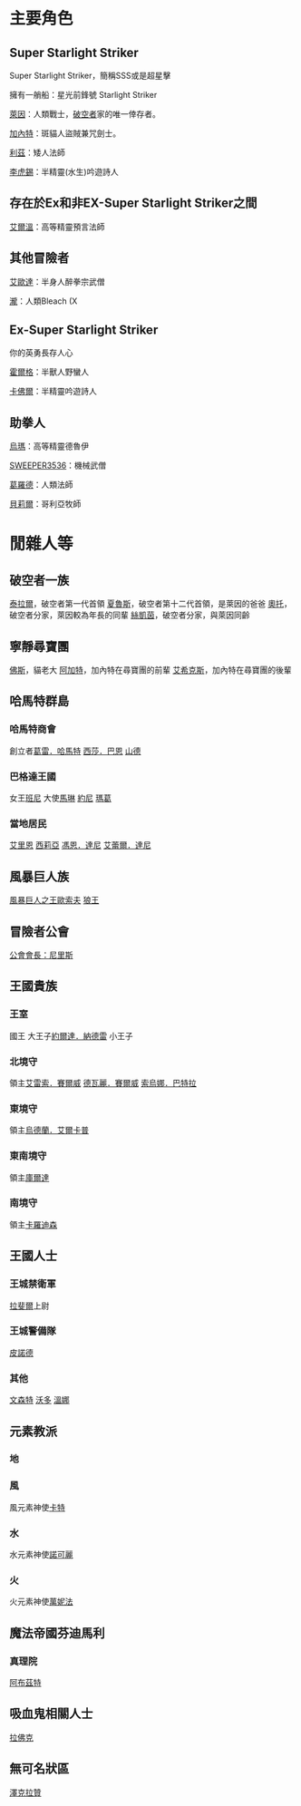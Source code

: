 <!-- TITLE: 角色列表 -->
<!-- SUBTITLE: 就列表喇幹，外加幻想中的聲優ㄛ -->

# 主要角色
## Super Starlight Striker

Super Starlight Striker，簡稱SSS或是超星擊

擁有一艄船：星光前鋒號 Starlight Striker

[萊因](萊因)：人類戰士，[破空者](/組織/破空者一族)家的唯一倖存者。

[加內特](加內特)：斑貓人盜賊兼咒劍士。

[利茲](利茲)：矮人法師

[李虎錫](李虎錫)：半精靈(水生)吟遊詩人

## 存在於Ex和非EX-Super Starlight Striker之間

[艾爾溫](艾爾溫)：高等精靈預言法師

## 其他冒險者

[艾歐達](艾歐達)：半身人醉拳宗武僧

[瀧](瀧)：人類Bleach (X

## Ex-Super Starlight Striker
你的英勇長存人心

[霍爾格](霍爾格)：半獸人野蠻人

[卡佛爾](卡佛爾)：半精靈吟遊詩人

## 助拳人

[烏瑪](烏馬)：高等精靈德魯伊

[SWEEPER3536](SWEEPER3536)：機械武僧

[葛羅德](葛羅德)：人類法師

[貝莉爾](貝莉爾)：哥利亞牧師

# 閒雜人等
## 破空者一族
[泰拉爾](泰拉爾)，破空者第一代首領
[夏魯斯](夏魯斯)，破空者第十二代首領，是萊因的爸爸
[奧托](奧托)，破空者分家，萊因較為年長的同輩
[絲凱茵](絲凱茵)，破空者分家，與萊因同齡

## 寧靜尋寶團
[佛斯](佛斯)，貓老大
[阿加特](阿加特)，加內特在尋寶團的前輩
[艾希克斯](艾希克斯)，加內特在尋寶團的後輩

## 哈馬特群島
### 哈馬特商會
創立者[葛雷．哈馬特](葛雷哈馬特)
[西莎．巴恩](西莎)
[山德](山德)
### 巴格達王國
女王[班尼](班尼)
大使[馬琳](馬琳)
[約尼](約尼)
[瑪葛](瑪葛)
### 當地居民
[艾里恩](艾里恩)
[西莉亞](西莉亞)
[馮恩．達尼](馮恩)
[艾蕾爾．達尼](艾蕾爾)
## 風暴巨人族
[風暴巨人之王歐索夫](歐索夫)
[狼王](狼王)
## 冒險者公會
[公會會長：尼里斯](公會會長)
## 王國貴族
### 王室
國王
大王子[約爾達．納德雷](約爾達)
小王子
### 北境守
領主[艾雷索．賽爾威](艾雷索)
[德瓦麗．賽爾威](德瓦麗)
[索烏娜．巴特拉](索烏娜)
### 東境守
領主[烏德蘭．艾爾卡普](烏德蘭)
### 東南境守
領主[庫爾達](庫爾達)
### 南境守
領主[卡羅迪森](卡羅迪森)
## 王國人士
### 王城禁衛軍
[拉斐爾](拉斐爾)上尉
### 王城警備隊
[皮諾德](皮諾德)
### 其他
[文森特](文森特)
[沃多](沃多)
[溫娜](溫娜)
## 元素教派
### 地
### 風
風元素神使[卡特](卡特)
### 水
水元素神使[諾可麗](諾可麗)
### 火
火元素神使[萬妮法](萬妮法)
## 魔法帝國芬迪馬利
### 真理院
[阿布茲特](阿布茲特)
## 吸血鬼相關人士
[拉佛克](拉佛克)
## 無可名狀區
[澤克拉贊](澤克拉贊)